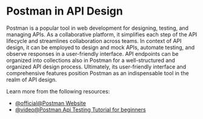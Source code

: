 # Postman in API Design

Postman is a popular tool in web development for designing, testing, and managing APIs. As a collaborative platform, it simplifies each step of the API lifecycle and streamlines collaboration across teams. In context of API design, it can be employed to design and mock APIs, automate testing, and observe responses in a user-friendly interface. API endpoints can be organized into collections also in Postman for a well-structured and organized API design process. Ultimately, its user-friendly interface and comprehensive features position Postman as an indispensable tool in the realm of API design.

Learn more from the following resources:

- [@official@Postman Website](https://www.postman.com/)
- [@video@Postman Api Testing Tutorial for beginners](https://www.youtube.com/watch?v=MFxk5BZulVU)